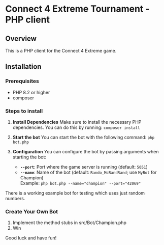 # Connect 4 Extreme Tournament - PHP client

## Overview

This is a PHP client for the Connect 4 Extreme game.

## Installation

### Prerequisites

- PHP 8.2 or higher
- composer

### Steps to install

1. **Install Dependencies**
   Make sure to install the necessary PHP dependencies. You can do this by running: ```composer install```

2. **Start the bot**
   You can start the bot with the following command: ```php bot.php```

3. **Configuration**
   You can configure the bot by passing arguments when starting the bot:
    - **`--port`**: Port where the game server is running (default: `5051`)
    - **`--name`**: Name of the bot (default: `Rando_McRandRand`; use `MyBot` for Champion)  
      Example: ```php bot.php --name="champion" --port="42069"```

There is a working example bot for testing which uses just random numbers.

### Create Your Own Bot

1. Implement the method stubs in src/Bot/Champion.php
2. Win

Good luck and have fun!
